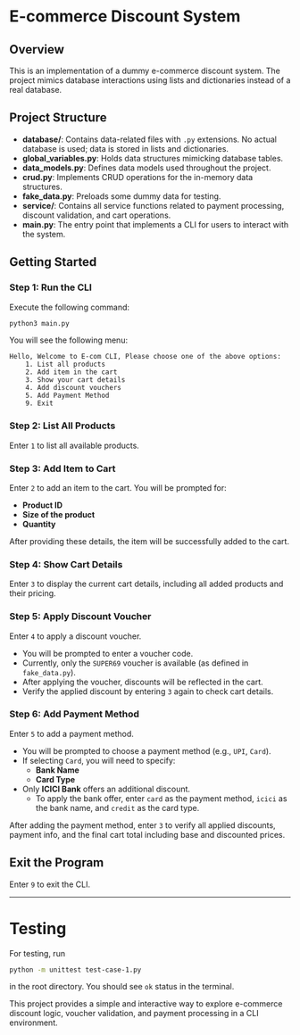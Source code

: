 # E-commerce Discount System

## Overview
This is an implementation of a dummy e-commerce discount system. The project mimics database interactions using lists and dictionaries instead of a real database.

## Project Structure
- **database/**: Contains data-related files with `.py` extensions. No actual database is used; data is stored in lists and dictionaries.
- **global_variables.py**: Holds data structures mimicking database tables.
- **data_models.py**: Defines data models used throughout the project.
- **crud.py**: Implements CRUD operations for the in-memory data structures.
- **fake_data.py**: Preloads some dummy data for testing.
- **service/**: Contains all service functions related to payment processing, discount validation, and cart operations.
- **main.py**: The entry point that implements a CLI for users to interact with the system.

## Getting Started
### Step 1: Run the CLI
Execute the following command:
```sh
python3 main.py
```
You will see the following menu:
```
Hello, Welcome to E-com CLI, Please choose one of the above options:
    1. List all products
    2. Add item in the cart
    3. Show your cart details
    4. Add discount vouchers
    5. Add Payment Method
    9. Exit
```

### Step 2: List All Products
Enter `1` to list all available products.

### Step 3: Add Item to Cart
Enter `2` to add an item to the cart. You will be prompted for:
- **Product ID**
- **Size of the product**
- **Quantity**

After providing these details, the item will be successfully added to the cart.

### Step 4: Show Cart Details
Enter `3` to display the current cart details, including all added products and their pricing.

### Step 5: Apply Discount Voucher
Enter `4` to apply a discount voucher.
- You will be prompted to enter a voucher code.
- Currently, only the `SUPER69` voucher is available (as defined in `fake_data.py`).
- After applying the voucher, discounts will be reflected in the cart.
- Verify the applied discount by entering `3` again to check cart details.

### Step 6: Add Payment Method
Enter `5` to add a payment method.
- You will be prompted to choose a payment method (e.g., `UPI`, `Card`).
- If selecting `Card`, you will need to specify:
  - **Bank Name**
  - **Card Type**
- Only **ICICI Bank** offers an additional discount.
  - To apply the bank offer, enter `card` as the payment method, `icici` as the bank name, and `credit` as the card type.

After adding the payment method, enter `3` to verify all applied discounts, payment info, and the final cart total including base and discounted prices.

## Exit the Program
Enter `9` to exit the CLI.

---

# Testing

For testing, run 

```sh
python -m unittest test-case-1.py
```

in the root directory. You should see `ok` status in the terminal. 

This project provides a simple and interactive way to explore e-commerce discount logic, voucher validation, and payment processing in a CLI environment.

